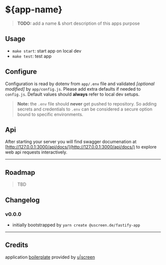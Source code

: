 # ${app-name}

> __TODO:__
> add a name & short description of this apps purpose

## Usage

* `make start`: start app on local dev
* `make test`: test app

## Configure

Configuration is read by dotenv from `app/.env` file and validated _[optional modified]_ by `app/config.js`. Please add extra defaults if needed to `config.js`. Default values should __always__ refer to local dev setups.

> __Note:__
> the `.env` file should __never__ get pushed to repository. So adding secrets and credentials to `.env` can be considered a secure option bound to specific environments.

## Api

After starting your server you will find swagger documenation at [http://127.0.0.1:3000/api/docs/](http://127.0.0.1:3000/api/docs/) to explore web api requests interactively.

---

## Roadmap

> TBD

## Changelog

### v0.0.0

- initially bootstrapped by `yarn create @uscreen.de/fastify-app`

---

## Credits

application [boilerplate](https://www.npmjs.com/package/@uscreen.de/fastify-app) provided by [u|screen](https://uscreen.de)
